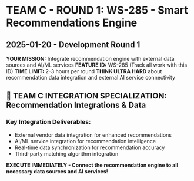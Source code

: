 # TEAM C - ROUND 1: WS-285 - Smart Recommendations Engine  
## 2025-01-20 - Development Round 1

**YOUR MISSION:** Integrate recommendation engine with external data sources and AI/ML services
**FEATURE ID:** WS-285 (Track all work with this ID)
**TIME LIMIT:** 2-3 hours per round
**THINK ULTRA HARD** about recommendation data integration and external AI service connectivity

## 🎯 TEAM C INTEGRATION SPECIALIZATION: Recommendation Integrations & Data

### Key Integration Deliverables:
- External vendor data integration for enhanced recommendations
- AI/ML service integration for recommendation intelligence
- Real-time data synchronization for recommendation accuracy  
- Third-party matching algorithm integration

**EXECUTE IMMEDIATELY - Connect the recommendation engine to all necessary data sources and AI services!**
